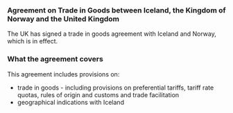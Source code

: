 ### Agreement on Trade in Goods between Iceland, the Kingdom of Norway and the United Kingdom

The UK has signed a trade in goods agreement with Iceland and Norway, which is in effect.

### What the agreement covers

This agreement includes provisions on:

- trade in goods - including provisions on preferential tariffs, tariff rate quotas, rules of origin and customs and trade facilitation
- geographical indications with Iceland
